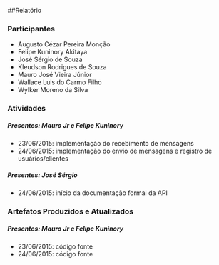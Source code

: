 ##Relatório

### Participantes
* Augusto Cézar Pereira Monção
* Felipe Kuninory Akitaya
* José Sérgio de Souza
* Kleudson Rodrigues de Souza
* Mauro José Vieira Júnior
* Wallace Luis do Carmo Filho
* Wylker Moreno da Silva

### Atividades
##### Presentes: Mauro Jr e Felipe Kuninory
* 23/06/2015: implementação do recebimento de mensagens
* 24/06/2015: implementação do envio de mensagens e registro de usuários/clientes

##### Presentes: José Sérgio
* 24/06/2015: início da documentação formal da API

### Artefatos Produzidos e Atualizados
##### Presentes: Mauro Jr e Felipe Kuninory
* 23/06/2015: código fonte
* 24/06/2015: código fonte
